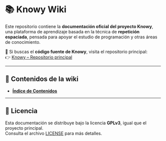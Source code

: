 # 📚 Knowy Wiki

Este repositorio contiene la **documentación oficial del proyecto Knowy**, una plataforma de aprendizaje basada en la técnica de **repetición espaciada**, pensada para apoyar el estudio de programación y otras áreas de conocimiento.

🔗 Si buscas el **código fuente de Knowy**, visita el repositorio principal:  
👉 [Knowy – Repositorio principal](https://github.com/Knowy-Learn/knowy)

---

## 📖 Contenidos de la wiki

- **[Índice de Contenidos](docs/index.md)**

---

## 📜 Licencia

Esta documentación se distribuye bajo la licencia **GPLv3**, igual que el proyecto principal.  
Consulta el archivo [LICENSE](LICENSE) para más detalles.
